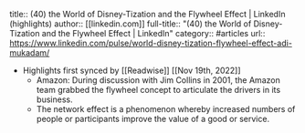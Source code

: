 title:: (40) the World of Disney-Tization and the Flywheel Effect | LinkedIn (highlights)
author:: [[linkedin.com]]
full-title:: "(40) the World of Disney-Tization and the Flywheel Effect | LinkedIn"
category:: #articles
url:: https://www.linkedin.com/pulse/world-disney-tization-flywheel-effect-adi-mukadam/

- Highlights first synced by [[Readwise]] [[Nov 19th, 2022]]
	- Amazon: During discussion with Jim Collins in 2001, the Amazon team grabbed the flywheel concept to articulate the drivers in its business.
	- The network effect is a phenomenon whereby increased numbers of people or participants improve the value of a good or service.